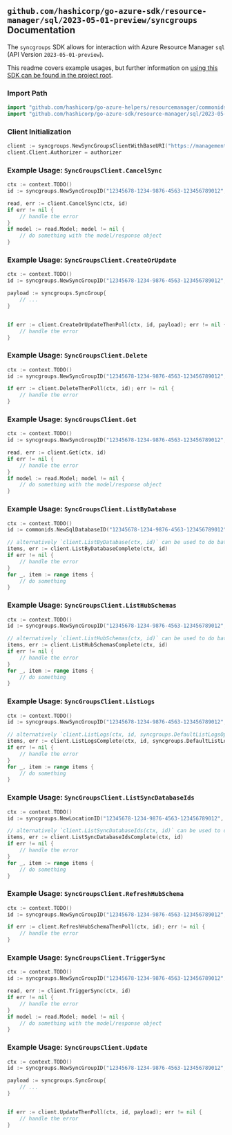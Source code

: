 
## `github.com/hashicorp/go-azure-sdk/resource-manager/sql/2023-05-01-preview/syncgroups` Documentation

The `syncgroups` SDK allows for interaction with Azure Resource Manager `sql` (API Version `2023-05-01-preview`).

This readme covers example usages, but further information on [using this SDK can be found in the project root](https://github.com/hashicorp/go-azure-sdk/tree/main/docs).

### Import Path

```go
import "github.com/hashicorp/go-azure-helpers/resourcemanager/commonids"
import "github.com/hashicorp/go-azure-sdk/resource-manager/sql/2023-05-01-preview/syncgroups"
```


### Client Initialization

```go
client := syncgroups.NewSyncGroupsClientWithBaseURI("https://management.azure.com")
client.Client.Authorizer = authorizer
```


### Example Usage: `SyncGroupsClient.CancelSync`

```go
ctx := context.TODO()
id := syncgroups.NewSyncGroupID("12345678-1234-9876-4563-123456789012", "example-resource-group", "serverValue", "databaseValue", "syncGroupValue")

read, err := client.CancelSync(ctx, id)
if err != nil {
	// handle the error
}
if model := read.Model; model != nil {
	// do something with the model/response object
}
```


### Example Usage: `SyncGroupsClient.CreateOrUpdate`

```go
ctx := context.TODO()
id := syncgroups.NewSyncGroupID("12345678-1234-9876-4563-123456789012", "example-resource-group", "serverValue", "databaseValue", "syncGroupValue")

payload := syncgroups.SyncGroup{
	// ...
}


if err := client.CreateOrUpdateThenPoll(ctx, id, payload); err != nil {
	// handle the error
}
```


### Example Usage: `SyncGroupsClient.Delete`

```go
ctx := context.TODO()
id := syncgroups.NewSyncGroupID("12345678-1234-9876-4563-123456789012", "example-resource-group", "serverValue", "databaseValue", "syncGroupValue")

if err := client.DeleteThenPoll(ctx, id); err != nil {
	// handle the error
}
```


### Example Usage: `SyncGroupsClient.Get`

```go
ctx := context.TODO()
id := syncgroups.NewSyncGroupID("12345678-1234-9876-4563-123456789012", "example-resource-group", "serverValue", "databaseValue", "syncGroupValue")

read, err := client.Get(ctx, id)
if err != nil {
	// handle the error
}
if model := read.Model; model != nil {
	// do something with the model/response object
}
```


### Example Usage: `SyncGroupsClient.ListByDatabase`

```go
ctx := context.TODO()
id := commonids.NewSqlDatabaseID("12345678-1234-9876-4563-123456789012", "example-resource-group", "serverValue", "databaseValue")

// alternatively `client.ListByDatabase(ctx, id)` can be used to do batched pagination
items, err := client.ListByDatabaseComplete(ctx, id)
if err != nil {
	// handle the error
}
for _, item := range items {
	// do something
}
```


### Example Usage: `SyncGroupsClient.ListHubSchemas`

```go
ctx := context.TODO()
id := syncgroups.NewSyncGroupID("12345678-1234-9876-4563-123456789012", "example-resource-group", "serverValue", "databaseValue", "syncGroupValue")

// alternatively `client.ListHubSchemas(ctx, id)` can be used to do batched pagination
items, err := client.ListHubSchemasComplete(ctx, id)
if err != nil {
	// handle the error
}
for _, item := range items {
	// do something
}
```


### Example Usage: `SyncGroupsClient.ListLogs`

```go
ctx := context.TODO()
id := syncgroups.NewSyncGroupID("12345678-1234-9876-4563-123456789012", "example-resource-group", "serverValue", "databaseValue", "syncGroupValue")

// alternatively `client.ListLogs(ctx, id, syncgroups.DefaultListLogsOperationOptions())` can be used to do batched pagination
items, err := client.ListLogsComplete(ctx, id, syncgroups.DefaultListLogsOperationOptions())
if err != nil {
	// handle the error
}
for _, item := range items {
	// do something
}
```


### Example Usage: `SyncGroupsClient.ListSyncDatabaseIds`

```go
ctx := context.TODO()
id := syncgroups.NewLocationID("12345678-1234-9876-4563-123456789012", "locationValue")

// alternatively `client.ListSyncDatabaseIds(ctx, id)` can be used to do batched pagination
items, err := client.ListSyncDatabaseIdsComplete(ctx, id)
if err != nil {
	// handle the error
}
for _, item := range items {
	// do something
}
```


### Example Usage: `SyncGroupsClient.RefreshHubSchema`

```go
ctx := context.TODO()
id := syncgroups.NewSyncGroupID("12345678-1234-9876-4563-123456789012", "example-resource-group", "serverValue", "databaseValue", "syncGroupValue")

if err := client.RefreshHubSchemaThenPoll(ctx, id); err != nil {
	// handle the error
}
```


### Example Usage: `SyncGroupsClient.TriggerSync`

```go
ctx := context.TODO()
id := syncgroups.NewSyncGroupID("12345678-1234-9876-4563-123456789012", "example-resource-group", "serverValue", "databaseValue", "syncGroupValue")

read, err := client.TriggerSync(ctx, id)
if err != nil {
	// handle the error
}
if model := read.Model; model != nil {
	// do something with the model/response object
}
```


### Example Usage: `SyncGroupsClient.Update`

```go
ctx := context.TODO()
id := syncgroups.NewSyncGroupID("12345678-1234-9876-4563-123456789012", "example-resource-group", "serverValue", "databaseValue", "syncGroupValue")

payload := syncgroups.SyncGroup{
	// ...
}


if err := client.UpdateThenPoll(ctx, id, payload); err != nil {
	// handle the error
}
```
